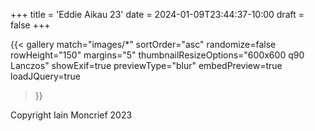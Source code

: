 +++
title = 'Eddie Aikau 23'
date = 2024-01-09T23:44:37-10:00
draft = false
+++


{{< gallery 
    match="images/*" 
    sortOrder="asc" 
    randomize=false 
    rowHeight="150" 
    margins="5" 
    thumbnailResizeOptions="600x600 q90 Lanczos" 
    showExif=true 
    previewType="blur" 
    embedPreview=true 
    loadJQuery=true 
>}}

Copyright Iain Moncrief 2023